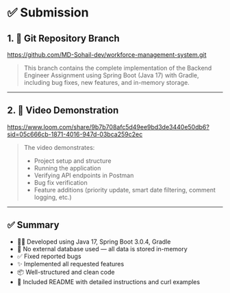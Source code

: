 # ✅ Submission

## 1. 🔗 Git Repository Branch
https://github.com/MD-Sohail-dev/workforce-management-system.git

> This branch contains the complete implementation of the Backend Engineer Assignment using Spring Boot (Java 17) with Gradle, including bug fixes, new features, and in-memory storage.

---

## 2. 🎥 Video Demonstration
https://www.loom.com/share/9b7b708afc5d49ee9bd3de3440e50db6?sid=05c666cb-1871-4016-947d-03bca259c2ec

> The video demonstrates:
> - Project setup and structure
> - Running the application
> - Verifying API endpoints in Postman
> - Bug fix verification
> - Feature additions (priority update, smart date filtering, comment logging, etc.)

---

## ✅ Summary

- 👨‍💻 Developed using Java 17, Spring Boot 3.0.4, Gradle
- 💾 No external database used — all data is stored in-memory
- ✅ Fixed reported bugs
- ✨ Implemented all requested features
- 📦 Well-structured and clean code
- 📄 Included README with detailed instructions and curl examples
